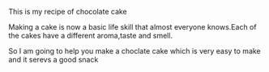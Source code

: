 This is my recipe of chocolate cake
 
 Making a cake is now a basic life skill that almost everyone knows.Each of the cakes have a different aroma,taste and smell.
 

 So I am going to help you make a choclate cake which is very easy to make and it serevs a good snack